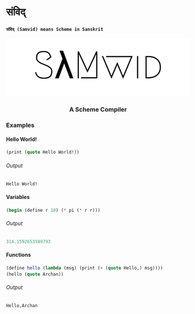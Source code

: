 # संविद् 
#### `संविद् (Samvid) means Scheme in Sanskrit`
<img src="./SamvidLogo.svg"/>
<div style="text-align:center">
<h3 style="text-align:center;">A Scheme Compiler</h3>
</div>

### Examples

#### Hello World!
```scheme
(print (quote Hello World!))
```

###### Output
```scheme
Hello World!
```

#### Variables
```scheme
(begin (define r 10) (* pi (* r r)))
```

###### Output
```scheme
314.1592653589793
```

#### Functions
```scheme
(define hello (lambda (msg) (print (+ (quote Hello,) msg))))
(hello (quote Archan))
```

###### Output
```scheme
Hello,Archan
```

